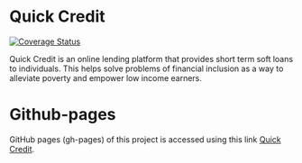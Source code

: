 # Quick Credit

[![Coverage Status](https://coveralls.io/repos/github/Hervera/quick-credit/badge.svg?branch=develop)](https://coveralls.io/github/Hervera/quick-credit?branch=develop)

Quick Credit is an online lending platform that provides short term soft loans to individuals. This helps solve problems of financial inclusion as a way to alleviate poverty and empower low income earners.


# Github-pages
GitHub pages (gh-pages) of this project is accessed using this link [Quick Credit](https://hervera.github.io/quick-credit/UI).
